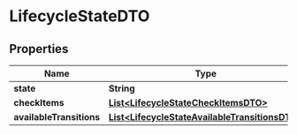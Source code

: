 
# LifecycleStateDTO

## Properties
Name | Type | Description | Notes
------------ | ------------- | ------------- | -------------
**state** | **String** |  |  [optional]
**checkItems** | [**List&lt;LifecycleStateCheckItemsDTO&gt;**](LifecycleStateCheckItemsDTO.md) |  |  [optional]
**availableTransitions** | [**List&lt;LifecycleStateAvailableTransitionsDTO&gt;**](LifecycleStateAvailableTransitionsDTO.md) |  |  [optional]



